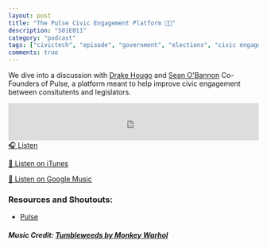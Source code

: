 ```yaml
---
layout: post
title: "The Pulse Civic Engagement Platform 🤳🏽"
description: "S01E011"
category: "podcast"
tags: ["civictech", "episode", "government", "elections", "civic engagement"]
comments: true
---
```

We dive into a discussion with [Drake Hougo](https://www.linkedin.com/in/dhougo/) and [Sean O'Bannon](https://www.linkedin.com/in/sean-obannon/) Co-Founders of Pulse, a platform meant to help improve civic engagement between consitutents and legislators.

<iframe width="100%" height="75" scrolling="no" frameborder="no" allow="autoplay" src="https://w.soundcloud.com/player/?url=https%3A//api.soundcloud.com/tracks/475444635&color=%23ff5500&auto_play=false&hide_related=false&show_comments=true&show_user=true&show_reposts=false&show_teaser=true&visual=true"></iframe>
<a href="https://soundcloud.com/user-227289754/s01e11-the-pulse-civic-engagement-platform" target="_blank">🎧 Listen</a>

[📱 Listen on iTunes](https://itunes.apple.com/us/podcast/civic-tech-chat/id1350640468?mt=2)

[📱 Listen on Google Music](https://play.google.com/music/listen?u=0#/ps/I2inksjzzzmbxhg5wbojr624doa)

### Resources and Shoutouts:
- [Pulse](https://www.pulsevoter.com/)

##### Music Credit: [Tumbleweeds by Monkey Warhol](http://freemusicarchive.org/music/Monkey_Warhol/Lonely_Hearts_Challenge/Monkey_Warhol_-_Tumbleweeds)